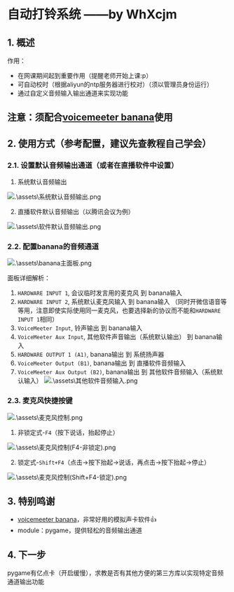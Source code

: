 # 自动打铃系统	——by WhXcjm
## 1. 概述
作用：
 - 在网课期间起到重要作用（提醒老师开始上课:p）
 - 可自动校时（根据aliyun的ntp服务器进行校对）（须以管理员身份运行）
 - 通过自定义音频输入输出通道来实现功能
## 注意：须配合[voicemeeter banana](https://vb-audio.com/Voicemeeter/banana.htm)使用
## 2. 使用方式（参考配置，建议先查教程自己学会）
### 2.1. 设置默认音频输出通道（或者在直播软件中设置）
1. 系统默认音频输出

![.\assets\系统默认音频输出.png](.\assets\系统默认音频输出.png)

2. 直播软件默认音频输出（以腾讯会议为例）

![.\assets\软件默认音频输出.png](.\assets\软件默认音频输出.png)
### 2.2. 配置banana的音频通道
![.\assets\banana主面板.png](.\assets\banana主面板.png)

面板详细解析：
1. `HARDWARE INPUT 1`, 会议临时发言用的麦克风 到 banana输入
2. `HARDWARE INPUT 2`, 系统默认麦克风输入 到 banana输入
（同时开微信语音等等用，注意即使实际使用同一麦克风，也要选择新的协议而不能和`HARDWARE INPUT 1`相同）
3. `VoiceMeeter Input`, 铃声输出 到 banana输入
4. `VoiceMeeter Aux Input`, 其他软件声音输出（系统默认输出） 到 banana输入
5. `HARDWARE OUTPUT 1 (A1)`, banana输出 到 系统扬声器
6. `VoiceMeeter Output (B1)`, banana输出 到 直播软件音频输入
7. `VoiceMeeter Aux Output (B2)`, banana输出 到 其他软件音频输入（系统默认输入）
![.\assets\其他软件音频输入.png](.\assets\其他软件音频输入.png)
### 2.3. 麦克风快捷按键
![.\assets\麦克风控制.png](.\assets\麦克风控制.png)
1. 非锁定式-`F4`（按下说话，抬起停止）

![.\assets\麦克风控制(F4-非锁定).png](.\assets\麦克风控制(F4-非锁定).png)

2. 锁定式-`Shift+F4`（点击→按下抬起→说话，再点击→按下抬起→停止）

![.\assets\麦克风控制(Shift+F4-锁定).png](.\assets\麦克风控制(Shift+F4-锁定).png)
## 3. 特别鸣谢
 - [voicemeeter banana](https://vb-audio.com/Voicemeeter/banana.htm)，非常好用的模拟声卡软件👍
 - module：pygame，提供轻松的音频输出通道
## 4. 下一步
pygame有亿点卡（开启缓慢），求教是否有其他方便的第三方库以实现特定音频通道输出功能